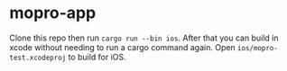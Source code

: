# mopro-app

Clone this repo then run `cargo run --bin ios`. After that you can build in xcode without needing to run a cargo command again. Open `ios/mopro-test.xcodeproj` to build for iOS.